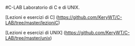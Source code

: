 #C-LAB
Laboratorio di C e di UNIX.

[Lezioni e esercizi di C] (https://github.com/KeryWT/C-LAB/tree/master/lezioniC)

[Lezioni e esercizi di UNIX] (https://github.com/KeryWT/C-LAB/tree/master/unix)

